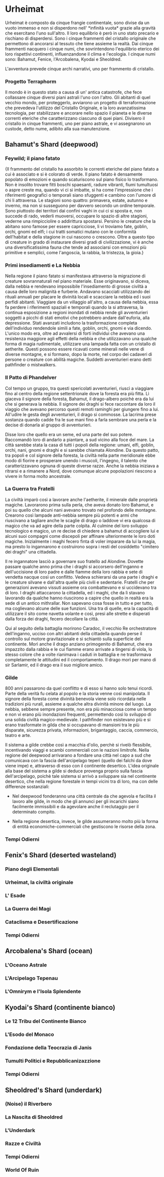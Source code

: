 # Urheimat

<p>Urheimat è composto da cinque frangie continentale, sono divise da un vuoto immenso e non si disperdono nell' *infinità vuota* grazie alla gravità che esercitano l'uno sull'altro.
Il loro equilibrio è però in uno stato precario e rischiano di disperdersi. Sono i cinque frammenti del cristallo originale che permettono di ancorarsi al tessuto che tiene assieme la realtà.
Dai cinque frammenti nacquero i cinque numi, che sovrintendono l'equilibrio eterico dei loro rispettivi continenti, influenzandone il clima e l'ecologia.
I cinque numi sono: Bahamut, Fenice, l'Arcobalena, Kyodai e Sheoldred.</p>

L'avventura prevede cinque archi narrativi, uno per frammento di cristallo.

### Progetto Terraphorm
Il mondo è in questo stato a causa di un' antica catastrofe, che fece collassare cinque diversi piani astrali l'uno con l'altro. Gli abitanti di quel vecchio mondo, per proteggerlo, avviarono un progetto di terraformazione che prevedeva l'utilizzo del Cristallo Originale, e la loro avanzatissima tecnologia, per stabilizzare e ancorare nello spazio il pianeta e le diverse correnti eteriche che caratterizzano ciascuno di quei piani.
Divisero il cristallo in cinque frammenti, uno per piano astrale, e vi assegnarono un custode, detto nume, adibito alla sua manutenzione.

## Bahamut's Shard (deepwood)

### Feywild; il piano fatato
{Il frammento del cristallo ha assorbito le correnti eteriche del piano fatato a cui è associato e si è colorato di verde. Il piano fatato è densamente popolato di emozioni e quando scaturiscono sul piano fisico lo trasformano. Non è insolito trovare fitti boschi spaesanti, radure vibranti, fiumi tumultuosi o aspre creste ma, quando vi ci si imbatte, si ha come l'impressione che i riferimenti geografici o temporali siano sfuggenti e cambino con l'umore di chi li attraversa. Le stagioni sono quattro: primavera, estate, autunno e inverno, ma non si susseguono per davvero secondo un ordine temporale. Sono piuttosto dei territori dai confini vaghi in cui ci si sposta e, non succede di rado, vederli muoversi, occupare lo spazio di altre stagioni, vederne una rimpicciolire o addirittura spostarsi. Persino le creature che la abitano sono famose per essere capricciose, li vi troviamo fate, goblin, orchi, gnomi ed elfi; i cui tratti somatici mutano con le conformità dell'habitat e della stagione in cui nascono o crescono. Oltre a questo tipo di creature in grado di instaurare diversi gradi di civilizzazione, vi è anche una diversificatissima fauna che tende ad associarsi con emozioni più primitive e semplici, come l'angoscia, la rabbia, la tristezza, la gioia.}

### Primi insediamenti e La Nebbia

Nella regione il piano fatato si manifestava attraverso la migrazione di creature sovrannaturali nel piano materiale. Esse originavano, si diceva, dalla nebbia e rendevano impossibile l'insediamento di grosse civiltà a causa delle loro malignità e furberie. Andavano scacciati utilizzando dei rituali annuali per placare le divinità locali e scacciare la nebbia ed i suoi perfidi abitanti. Viaggiare da un villaggio all'altro, a causa della nebbia, essa fa perdere i riferimenti spaziali e temporali quando la si attraversa, la continua esposizione a regioni inondati di nebbia rende gli avventurieri soggetti a picchi di stati emotivi che potrebbero andare dall'euforia, alla depressione. Stati avanzati includono la trasformazione completa dell'individuo rendendole simili a fate, goblin, orchi, gnomi e via dicendo.
L'unico modo era, oltre ad avvalersi di forti individui che avevano una resistenza maggiore agli effetti della nebbia e che utilizzavano una qualche forma di magia rudimentale, utilizzare una lampada fatta con un cristallo di aetherite. Questi possono essere ricavati come minerali nelle vene di diverse montagne, e si formano, dopo la morte, nel corpo dei cadaveri di persone o creature con abilità magiche.
Suddetti avventurieri erano detti pathfinder o mistwalkers.

### Il Patto di Phandelver

Col tempo un gruppo, tra questi spericolati avventurieri, riuscì a viaggiare fino al centro della regione settentrionale dove la foresta era più fitta. Lì giaceva il signore della foresta, Bahamut, il drago-albero poichè era da lui che si generava la nebbia. Il signore dei draghi si fece raccontare da loro il viaggio che avevano percorso questi remoti raminghi per giungere fino a lui. All'udire le gesta degli avventurieri, il drago si commosse. La lacrima prese sostanza quando cadde fra le sue mani fino a farla sembrare una perla e la decise di donarla al gruppo di avventurieri.

Disse loro che quello era un seme, ed una parte del suo potere. Raccomandò loro di andarlo a piantare, a sud vicino alla foce del mare. La città sarebbe stata la casa di tutti i popoli della regione: umani, elfi, goblin, orchi, nani, gnomi e draghi e si sarebbe chiamata Alondine.
Da questo patto, tra popoli e col signore della foresta, la civiltà nella parte meridionale ebbe modo di fiorire e prosperare unendo i muscoli, l'ingegno, il talento che caratterizzavano ognuna di queste diverse razze. Anche la nebbia iniziava a ritrarsi e a rimanere a Nord, dove comunque alcune popolazioni riescono a vivere in forma molto ancestrale.

### La Guerra tra Fratelli

La civiltà imparò così a lavorare anche l'aetherite, il minerale dalle proprietà magiche. Lavorarono prima sulla perla, che aveva donato loro Bahamut, e poi su quello che alcuni nani avevano trovato nel profondo delle montagne. Crearono così lampade anti-nebbia sempre più potenti e armi che riuscivano a tagliare anche le scaglie di drago o laddove vi era qualcosa di magico che va ad agire della parte colpita.
Al culmine del loro sviluppo tecnologico e magico, un re decise di chiedere a bahamut di accogliere lui e alcuni suoi compagni come discepoli per affinare ulteriormente le loro doti magiche. Inizialmente i maghi fecero finta di voler imparare da lui la magia, ma presto lo ingannarono e costruirono sopra i resti del cosiddetto "cimitero dei draghi" una cittadella. 

Il re ingannatore lasciò a governare suo fratello ad Alondine. Dovette passare qualche anno prima che i draghi si accorsero dell'inganno e dell'uccisione di loro padre e dalle fiamme della loro rabbia e sete di vendetta nacque così un conflitto. Vedeva schierarsi da una parte i draghi e le creature silvane e dall'altra quelle più civili e sedentarie. Fratelli che per generazioni avevano vissuti assieme ora combattevano e si uccidevano tra di loro. I draghi attaccarono la cittadella, ed i maghi, che da lì stavano lavorando da qualche hanno riuscirono a capire che quello in realtà era la sede di un antico mithrallar. Non sapevano cosa fosse in tutto e per tutto, ma coglievano alcune delle sue funzioni. Una tra di quelle, era la capacità di utilizzare il sito come navetta volante e così, presi alle strette e disperati dalla forza dei draghi, fecero decollare la città. 

Qui al seguito della battaglia morirono Caradoc, il vecchio Re orchestratore dell'inganno, ucciso con altri abitanti della cittadella quando perse il controllo sul motore gravitazionale e si schiantò sulla superficie del continente. Morì anche il drago anziano primogenito di Bahamut, che era impazzito dalla rabbia e le cui fiamme erano arrivate a tingersi di viola, lo stesso colore che a volte rianimava i caduti in battaglia e ne trasformava completamente le attitudini ed il comportamento. Il drago morì per mano di sir Sarlamir, ed il drago era il suo migliore amico.

### Gilde

800 anni passarono da quel conflitto e di esso si hanno solo tenui ricordi. Parte della verità fu celata al popolo e la storia venne così manipolata. Il signore della foresta come divinità benevola viene solo ricordata nelle tradizioni più rurali, assieme a qualche altra divinità minore del luogo. La nebbia, sebbene sempre presente, non era più minacciosa come un tempo e non vi erano più inondazioni frequenti, permettendo così lo sviluppo di una solida civiltà magico-medievale. I pathfinder non esistevano più e si erano trasformate in gilda che si occupavano di mansioni tra le più disparate, sicurezza privata, informazioni, brigantaggio, caccia, commercio, teatro e arte.

Il sistema a gilde crebbe così a macchia d'olio, perchè si rivelò flessibile, incentivando viaggi e scambi commerciali con le nazioni limitrofe. Nella regione del deepwood arrivarano a fondare una città nel capo a sud che comunicava con la fascia dell'arcipelago teperi (quello dei falchi da dove viene impe) e, attraverso di esso con il continente desertico. L'idea originale alla base del sistema a gilde si deduce provenga proprio sulla fascia dell'arcipelago, poichè tale sistema si arrivò a sviluppare sia nel continente desertico, che nella regione forestale in tempi vicini tra di loro, ma con delle differenze sostanziali:

- Nel deepwood fonderanno una città centrale da che agevola e facilita il lavoro alle gilde, in modo che gli annunci per gli incarichi siano facilmente immissibili e da agevolare anche il reclutaggio per il determinato compito.

- Nella regione desertica, invece, le gilde assumeranno molto più la forma di entità economiche-commerciali che gestiscono le risorse della zona.

### Tempi Odierni

## Fenix's Shard (deserted wasteland)

### Piano degli Elementali

### Urheimat, la civiltà originale

### L' Esade

### La Guerra dei Magi

### Cataclisma e Desertificazione

### Tempi Odierni

## Arcobalena's Shard (ocean)

### L'Oceano Astrale

### L'Arcipelago Tepenau

### L'Omnirym e l'Isola Splendente

## Kyodai's Shard (continente bianco)

### Le 12 Tribu del Continente Bianco

### L'Esodo del Monaco

### Fondazione della Teocrazia di Janis

### Tumulti Politici e Repubblicanizazzione

### Tempi Odierni

## Sheoldred's Shard (underdark)

### (Noise) il Riverbero

### La Nascita di Sheoldred

### L'Underdark

### Razze e Civiltà

### Tempi Odierni

### World Of Ruin
